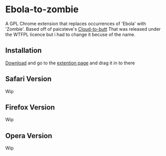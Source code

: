 Ebola-to-zombie
===============

A GPL Chrome extension that replaces occurrences of 'Ebola' with 'Zombie'. Based off of paicsteve's [Cloud-to-butt](https://github.com/panicsteve/cloud-to-butt) That was released under the WTFPL licence but i had to change it becuse of the name.


Installation
------------

[Download](https://github.com/ioangogo/Ebola-to-zombie/delete/master/ebolatozombie.crx) and go to the [extention page](chrome://extensions/) and drag it in to there


Safari Version
--------------

Wip

Firefox Version
---------------

Wip

Opera Version
---------------

Wip

